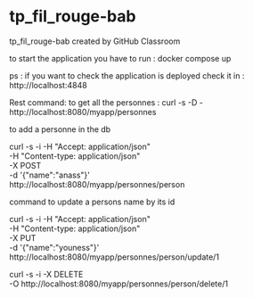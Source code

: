 # tp_fil_rouge-bab
tp_fil_rouge-bab created by GitHub Classroom

to start the application you have to run : docker compose up

ps : if you want to check the application is deployed check it in : http://localhost:4848


Rest command:
to get all the personnes : curl -s -D - http://localhost:8080/myapp/personnes


to add a personne in the db 

curl -s -i -H "Accept: application/json"  \
-H "Content-type: application/json"  \
-X POST \
-d '{"name":"anass"}' \
http://localhost:8080/myapp/personnes/person



command to update a persons name by its id 

curl -s -i -H "Accept: application/json"  \
-H "Content-type: application/json"  \
-X PUT \
-d '{"name":"youness"}' \
http://localhost:8080/myapp/personnes/person/update/1



curl -s -i -X DELETE \
-O http://localhost:8080/myapp/personnes/person/delete/1
